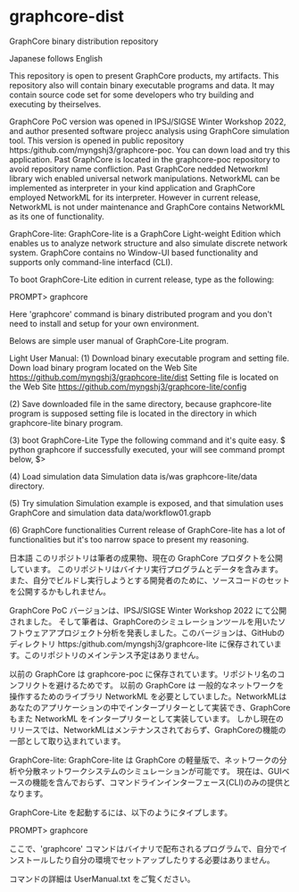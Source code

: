 # graphcore-dist
GraphCore binary distribution repository

Japanese follows English

This repository is open to present GraphCore products, my artifacts.
This repository also will contain binary executable programs and data.
It may contain source code set for some developers who try building and executing by theirselves.

GraphCore PoC version was opened in IPSJ/SIGSE Winter Workshop 2022, and author presented software projecc analysis using GraphCore simulation tool. This version is opened in public repository https:/github.com/myngshj3/graphcore-poc. You can down load and try this application.
Past GraphCore is located in the graphcore-poc repository to avoid repository name confliction.
Past GraphCore nedded Networkml library wich enabled universal network manipulations. NetworkML can be implemented as interpreter in your kind application and GraphCore employed NetworkML for its interpreter.
However in current release, NetworkML is not under maintenance and GraphCore contains NetworkML as its one of functionality.
 
GraphCore-lite:
GraphCore-lite is a GraphCore Light-weight Edition which enables us to analyze network structure and also simulate discrete network system.
GraphCore contains no Window-UI based functionality and supports only command-line interfacd (CLI).

To boot GraphCore-Lite edition in current release, type as the following:

PROMPT> graphcore

Here 'graphcore' command is binary distributed program and you don't need to install and setup for your own environment.

Belows are simple user manual of GraphCore-Lite program.

Light User Manual:
(1) Download binary executable program and setting file.
Down load binary program located on the Web Site https://github.com/myngshj3/graphcore-lite/dist
Setting file is located on the Web Site https://github.com/myngshj3/graphcore-lite/config

(2) Save downloaded file in the same directory, because graphcore-lite program is supposed setting file is located in the directory in which graphcore-lite binary program.

(3) boot GraphCore-Lite
Type the following command and it's quite easy.
$ python graphcore
if successfully executed, your will see command prompt below,
$>

(4) Load simulation data
Simulation data is/was graphcore-lite/data directory.

(5) Try simulation
Simulation example is exposed, and that simulation uses GraphCore and simulation data data/workflow01.grapb

(6) GraphCore functionalities
Current release of GraphCore-lite has a lot of functionalities but it's too narrow space to present my reasoning.


日本語
このリポジトリは筆者の成果物、現在の GraphCore プロダクトを公開しています。
このリポジトリはバイナリ実行プログラムとデータを含みます。
また、自分でビルドし実行しようとする開発者のために、ソースコードのセットを公開するかもしれません。

GraphCore PoC バージョンは、IPSJ/SIGSE Winter Workshop 2022 にて公開されました。
そして筆者は、GraphCoreのシミュレーションツールを用いたソフトウェアアプロジェクト分析を発表しました。このバージョンは、GitHubのディレクトリ https:/github.com/myngshj3/graphcore-lite に保存されています。このリポジトリのメインテンス予定はありません。

以前の GraphCore は graphcore-poc に保存されています。リポジトリ名のコンフリクトを避けるためです。
以前の GraphCore は 一般的なネットワークを操作するためのライブラリ NetworkML を必要としていました。NetworkMLはあなたのアプリケーションの中でインタープリターとして実装でき、GraphCore もまた NetworkML をインタープリターとして実装しています。
しかし現在のリリースでは、NetworkMLはメンテナンスされておらず、GraphCoreの機能の一部として取り込まれています。
 
GraphCore-lite:
GraphCore-lite は GraphCore の軽量版で、ネットワークの分析や分散ネットワークシステムのシミュレーションが可能です。
現在は、GUIベースの機能を含んでおらず、コマンドラインインターフェース(CLI)のみの提供となります。

GraphCore-Lite を起動するには、以下のようにタイプします。

PROMPT> graphcore

ここで、'graphcore' コマンドはバイナリで配布されるプログラムで、自分でインストールしたり自分の環境でセットアップしたりする必要はありません。

コマンドの詳細は UserManual.txt をご覧ください。
